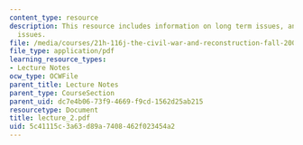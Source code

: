 ```yaml
---
content_type: resource
description: This resource includes information on long term issues, and near term
  issues.
file: /media/courses/21h-116j-the-civil-war-and-reconstruction-fall-2005/5c41115c3a63d89a7408462f023454a2_lecture_2.pdf
file_type: application/pdf
learning_resource_types:
- Lecture Notes
ocw_type: OCWFile
parent_title: Lecture Notes
parent_type: CourseSection
parent_uid: dc7e4b06-73f9-4669-f9cd-1562d25ab215
resourcetype: Document
title: lecture_2.pdf
uid: 5c41115c-3a63-d89a-7408-462f023454a2
---
```

